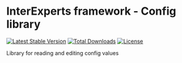 # InterExperts framework - Config library

[![Latest Stable Version](https://img.shields.io/packagist/v/interexperts/config.svg?style=flat-square)](https://packagist.org/packages/interexperts/config)
[![Total Downloads](https://img.shields.io/packagist/dt/interexperts/config.svg?style=flat-square)](https://packagist.org/packages/interexperts/config)
[![License](https://img.shields.io/packagist/l/interexperts/config.svg?style=flat-square)](https://packagist.org/packages/interexperts/config)

Library for reading and editing config values
